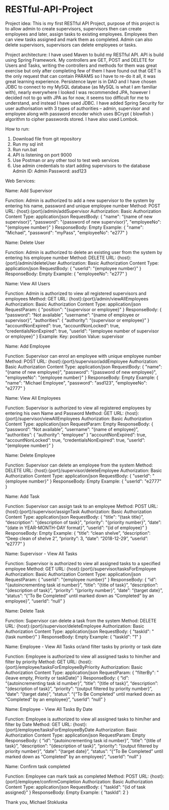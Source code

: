# RESTful-API-Project

Project idea:
This is my first RESTful API Project, purpose of this project is to allow admin to create supervisors, supervisors then can create employees and later, assign tasks to existing employees. Employees then can view tasks assigned and mark them as completed.
Admin can also delete supervisors, supervisors can delete employees or tasks.

Project architecture:
I have used Maven to build my RESTful API. API is build using Spring Framework. 
My controllers are GET, POST and DELETE for Users and Tasks, writing the controllers and methods for them was great exercise but only 
after completing few of them I have found out that GET is the only request that can contain PARAMS so I have to re-do it all, 
it was great learning experience. Persistence layer is in DAO and I have chosen JDBC to connect to my MySQL database (as MySQL is what
I am familiar with), nearly everywhere I looked I was recommended JPA, however I decided not to go with JPA as for now, it seems too
difficult for me to understand, and instead I have used JDBC.
I have added Spring Security for user authorisation with 3 types of authorities – admin, supervisor and employee along with password encoder
which uses BCrypt ( blowfish ) algorithm to cipher passwords stored.
I have also used Lombok. 

How to run:
1. Download file from git repository
2. Run my sql init
3. Run run.bat
4. API is listening on port 9000
5. Use Postman or any other tool to test web services
6. Use admin credentials to start adding supervisors to the database
Admin ID: Admin
Password: asd123

Web Services:

Name: Add Supervisor

Function:
Admin is authorized to add a new supervisor to the system by entering his name, password and unique employee number
Method: POST
URL: {host}:{port}/admin/addSupervisor
Authorization: Basic Authorization 
Content Type: application/json
RequestBody: 
{
"name": “{name of new supervisor}”,
"password": "{password of new supervisor}", 
"employeeNo": "{employee number}"
}
ResponseBody: Empty
Example:
{
"name": "Michael",
"password": "myPass",
"employeeNo": "e277"
}







Name: Delete User

Function:
Admin is authorized to delete an existing user from the system by entering his employee number
Method: DELETE
URL: {host}:{port}/admin/deleteUser
Authorization: Basic Authorization 
Content Type: application/json
RequestBody: 
{ 
"userId": "{employee number}"
}
ResponseBody: Empty
Example:
{
"employeeNo": "e277"
}












Name: View All Users

Function:
Admin is authorized to view all registered supervisors and employees
Method: GET
URL: {host}:{port}/admin/viewAllEmployees
Authorization: Basic Authorization 
Content Type: application/json
RequestParam: 
{ 
"position": "{supervisor or employee}"
}
ResponseBody: 
{
“password”: “Not available”,
“username”: “{name of employee or supervisor}”,
“authorities”:
	{
		“authority”: “{supervisor or employee}”
}
“accountNonExpired”: true,
“accountNonLocked”: true,
“credentialsNonExpired”: true,
“userId”: “{employee number of supervisor or employee}”
}
Example:
Key: position
Value: supervisor



Name: Add Employee

Function:
Supervisor can enrol an employee with unique employee number
Method: POST
URL: {host}:{port}/supervisor/addEmployee
Authorization: Basic Authorization 
Content Type: application/json
RequestBody: 
{
"name": “{name of new employee}”,
"password": "{password of new employee}", 
"employeeNo": "{employee number}"
}
ResponseBody: Empty
Example:
{
"name": "Michael Employee",
"password": "asd123",
"employeeNo": "e2777"
}










Name: View All Employees 

Function:
Supervisor is authorized to view all registered employees by entering his own Name and Password
Method: GET
URL: {host}:{port}/supervisor/viewAllEmployees
Authorization: Basic Authorization 
Content Type: application/json
RequestParam: Empty
ResponseBody: 
{
“password”: “Not available”,
“username”: “{name of employee}”,
“authorities”:
	{
		“authority”: “employee”
}
“accountNonExpired”: true,
“accountNonLocked”: true,
“credentialsNonExpired”: true,
“userId”: “{employee number}”
}








Name: Delete Employee

Function:
Supervisor can delete an employee from the system
Method: DELETE
URL: {host}:{port}/supervisor/deleteEmployee
Authorization: Basic Authorization 
Content Type: application/json
RequestBody: 
{ 
"userId": "{employee number}"
}
ResponseBody: Empty
Example:
{
"userId": "e2777"
}














Name: Add Task

Function:
Supervisor can assign task to an employee
Method: POST
URL: {host}:{port}/supervisor/assignTask
Authorization: Basic Authorization 
Content Type: application/json
RequestBody: 
{
"title": “{task title}”,
“description": "{description of task}", 
"priority": "{priority number}",
“date”: “{date in YEAR-MONTH-DAY format}”,
“userId”: “{id of employee}”
}
ResponseBody: Empty
Example:
{
“title”: “clean shelve”,
“description”: “Deep clean of shelve 2”,
“priority”: 3,
“date”: “2018-12-29”,
“userId”: “e2777”
}






Name: Supervisor - View All Tasks  

Function:
Supervisor is authorized to view all assigned tasks to a specified employee
Method: GET
URL: {host}:{port}/supervisor/tasksForEmployee
Authorization: Basic Authorization 
Content Type: application/json
RequestParam: 
{ 
"userId": "{employee number}"
}
ResponseBody: 
{
“id”: “{autoincrementing task id number}”,
“title”: “{title of task}”,
“description”: “{description of task}”,
“priority”: “{priority number}”,
“date”: “{target date}”,
“status”: “{“To Be Completed” until marked down as “Completed” by an employee}”,
“userId”: “null”
}









Name: Delete Task

Function:
Supervisor can delete a task from the system
Method: DELETE
URL: {host}:{port}/supervisor/deleteEmployee
Authorization: Basic Authorization 
Content Type: application/json
RequestBody: 
{ 
"taskId": "{task number}"
}
ResponseBody: Empty
Example:
{
"taskId": "1"
}


























Name: Employee - View All Tasks or/and filter tasks by priority or task date

Function:
Employee is authorized to view all assigned tasks to him/her and filter by priority
Method: GET
URL: {host}:{port}/employee/tasksForEmployeeByPriority
Authorization: Basic Authorization 
Content Type: application/json
RequestParam: 
{ 
"filterBy": "{leave empty, Priority or taskDate}"
}
ResponseBody: 
{
“id”: “{autoincrementing task id number}”,
“title”: “{title of task}”,
“description”: “{description of task}”,
“priority”: “{output filtered by priority number}”,
“date”: “{target date}”,
“status”: “{“To Be Completed” until marked down as “Completed” by an employee}”,
“userId”: “null”
}











Name: Employee - View All Tasks By Date

Function:
Employee is authorized to view all assigned tasks to him/her and filter by Date
Method: GET
URL: {host}:{port}/employee/tasksForEmployeeByDate
Authorization: Basic Authorization 
Content Type: application/json
RequestParam: Empty
ResponseBody: 
{
“id”: “{autoincrementing task id number}”,
“title”: “{title of task}”,
“description”: “{description of task}”,
“priority”: “{output filtered by priority number}”,
“date”: “{target date}”,
“status”: “{“To Be Completed” until marked down as “Completed” by an employee}”,
“userId”: “null”
}












Name: Confirm task completed

Function:
Employee can mark task as completed
Method: POST
URL: {host}:{port}/employee/confirmCompletion
Authorization: Basic Authorization 
Content Type: application/json
RequestBody: 
{
"taskId”: “{id of task assigned}”
}
ResponseBody: Empty
Example:
{
“taskId”: 2
}


Thank you,
Michael Stokluska
